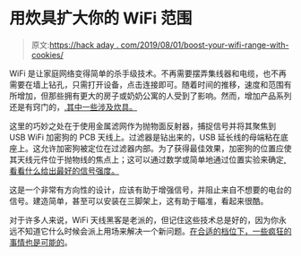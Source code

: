 # 用炊具扩大你的 WiFi 范围

> 原文:[https://hack aday . com/2019/08/01/boost-your-wifi-range-with-cookies/](https://hackaday.com/2019/08/01/boost-your-wifi-range-with-cookware/)

WiFi 是让家庭网络变得简单的杀手级技术。不再需要摆弄集线器和电缆，也不再需要在墙上钻孔，只需打开设备，点击连接即可。随着时间的推移，速度和范围有所增加，但那些拥有更大的房子或奶奶公寓的人受到了影响。然而，增加产品系列还是有窍门的，[,其中一些涉及炊具。](https://www.instructables.com/id/Uni-Directional-WIFI-Range-Extender/)

这里的巧妙之处在于使用金属滤网作为抛物面反射器，捕捉信号并将其聚焦到 USB WiFi 加密狗的 PCB 天线上。过滤器是钻出来的，USB 延长线的母端粘在底座上。这允许加密狗被定位在过滤器内部。为了获得最佳效果，加密狗的位置应使其天线元件位于抛物线的焦点上；这可以通过数学或简单地通过位置实验来确定[,看看什么给出最好的信号强度。](https://www-tc.pbs.org/wgbh/nova/teachers/activities/pdf/3406_solar_03.pdf)

这是一个非常有方向性的设计，应该有助于增强信号，并阻止来自不想要的电台的信号。建造简单，甚至可以安装在三脚架上，这有助于瞄准，看起来很酷。

对于许多人来说，WiFi 天线黑客是老派的，但记住这些技术总是好的，因为你永远不知道它什么时候会派上用场来解决一个新问题。[在合适的档位下，一些疯狂的事情也是可能的](https://hackaday.com/2017/04/11/esp32-wifi-hits-10km-with-a-little-help/#more-252084)。
